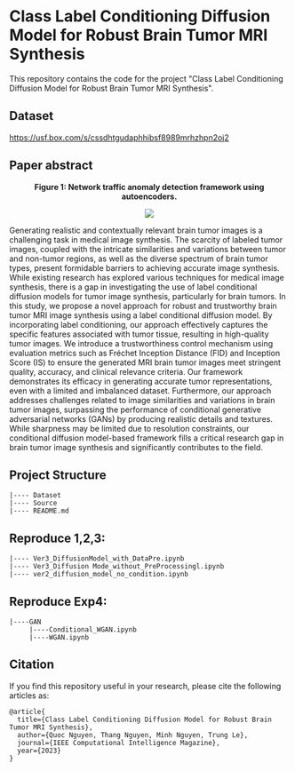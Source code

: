 # Class Label Conditioning Diffusion Model for Robust Brain Tumor MRI Synthesis

This repository contains the code for the project "Class Label Conditioning Diffusion Model for Robust Brain Tumor MRI Synthesis".

## Dataset
https://usf.box.com/s/cssdhtgudaphhibsf8989mrhzhpn2oj2

## Paper abstract

**<p align="center">Figure 1: Network traffic anomaly detection framework using autoencoders.</p>**
<p align="center">
<img src="https://github.com/quocnh/DF_MRI/blob/main/fig_framework_df.png"/>
</p>

Generating realistic and contextually relevant brain tumor images is a challenging task in medical image synthesis. The scarcity of labeled tumor images, coupled with the intricate similarities and variations between tumor and non-tumor regions, as well as the diverse spectrum of brain tumor types, present formidable barriers to achieving accurate image synthesis. While existing research has explored various techniques for medical image synthesis, there is a gap in investigating the use of label conditional diffusion models for tumor image synthesis, particularly for brain tumors. In this study, we propose a novel approach for robust and trustworthy brain tumor MRI image synthesis using a label conditional diffusion model. By incorporating label conditioning, our approach effectively captures the specific features associated with tumor tissue, resulting in high-quality tumor images. We introduce a trustworthiness control mechanism using evaluation metrics such as Fréchet Inception Distance (FID) and Inception Score (IS) to ensure the generated MRI brain tumor images meet stringent quality, accuracy, and clinical relevance criteria. Our framework demonstrates its efficacy in generating accurate tumor representations, even with a limited and imbalanced dataset. Furthermore, our approach addresses challenges related to image similarities and variations in brain tumor images, surpassing the performance of conditional generative adversarial networks (GANs) by producing realistic details and textures. While sharpness may be limited due to resolution constraints, our conditional diffusion model-based framework fills a critical research gap in brain tumor image synthesis and significantly contributes to the field.

## Project Structure
```
|---- Dataset
|---- Source
|---- README.md
```

## Reproduce 1,2,3:
```
|---- Ver3_DiffusionModel_with_DataPre.ipynb
|---- Ver3_Diffusion Mode_without_PreProcessingl.ipynb
|---- ver2_diffusion_model_no_condition.ipynb
```
## Reproduce Exp4:
```
|----GAN
     |----Conditional_WGAN.ipynb
     |----WGAN.ipynb

```


## Citation
If you find this repository useful in your research, please cite the following articles as: 

```
@article{
  title={Class Label Conditioning Diffusion Model for Robust Brain Tumor MRI Synthesis},
  author={Quoc Nguyen, Thang Nguyen, Minh Nguyen, Trung Le},
  journal={IEEE Computational Intelligence Magazine},
  year={2023}
}

```

